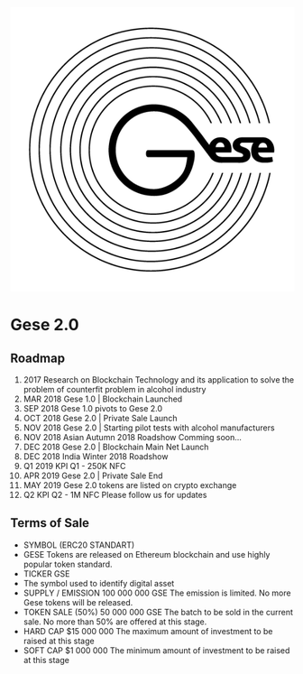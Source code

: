 ![Gese 2.0](logo.png "Gese Token")

# Gese 2.0

## Roadmap
1. 2017 Research on Blockchain Technology and its application to solve the problem of counterfit problem in alcohol industry
2. MAR 2018 Gese 1.0 | Blockchain Launched
3. SEP 2018 Gese 1.0 pivots to Gese 2.0 
4. OCT 2018 Gese 2.0 | Private Sale Launch
5. NOV 2018 Gese 2.0 | Starting pilot tests with alcohol manufacturers
6. NOV 2018 Asian Autumn 2018 Roadshow Comming soon...
7. DEC 2018 Gese 2.0 | Blockchain Main Net Launch
8. DEC 2018 India Winter 2018 Roadshow
9. Q1 2019 KPI Q1 - 250K NFC
10. APR 2019 Gese 2.0 | Private Sale End
11. MAY 2019 Gese 2.0 tokens are listed on crypto exchange
12. Q2 KPI Q2 - 1M NFC
Please follow us for updates

## Terms of Sale
* SYMBOL (ERC20 STANDART)
* GESE Tokens are released on Ethereum blockchain and use highly popular token standard.
* TICKER GSE
* The symbol used to identify digital asset 
* SUPPLY / EMISSION 100 000 000 GSE The emission is limited. No more Gese tokens will be released.
* TOKEN SALE (50%) 50 000 000 GSE The batch to be sold in the current sale. No more than 50% are offered at this stage.
* HARD CAP $15 000 000 The maximum amount of investment to be raised at this stage
* SOFT CAP $1 000 000 The minimum amount of investment to be raised at this stage
